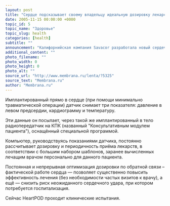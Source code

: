 ```yaml
---
layout: post
title: "Сердце подсказывает своему владельцу идеальную дозировку лекарств"
date: 2005-11-15 00:00:00 +0000
topic_id: 5
topic_name: "Здоровье"
topic_slug: health
categories: [health]
subtitle: ""
announcement: "Калифорнийская компания Savacor разработала новый сердечный имплантат — HeartPOD, который должен существенно повысить эффективность лечения пациентов с острой сердечной недостаточностью."
additional_content: ""
photo_filename: ""
photo_width: 0
photo_height: 0
photo_alt: ""
source_url: "http://www.membrana.ru/lenta/?5325"
source_text: "Membrana.ru"
author: "Membrana.ru"
---
```

Имплантированный прямо в сердце (при помощи минимально травматической операции) датчик снимает три показателя: давление в левом предсердии, кардиограмму и температуру.

Эти данные он посылает, через такой же имплантированный в тело радиопередатчик на КПК (названный "Консультативным модулем пациента"), оснащённый специальной программой.

Компьютер, руководствуясь показаниями датчика, постоянно рассчитывает дозировку и периодичность приёма лекарств, в соответствии с большим набором шаблонов, заранее вычисленных лечащим врачом персонально для данного пациента.

Постоянная и непрерывная оптимизация дозировки по обратной связи – фактической работе сердца — позволяет существенно повысить эффективность лечения (без необходимости частых визитов к врачу), а ещё — снизить риск неожиданного сердечного удара, при котором потребуется госпитализация.

Сейчас HeartPOD проходит клинические испытания.
